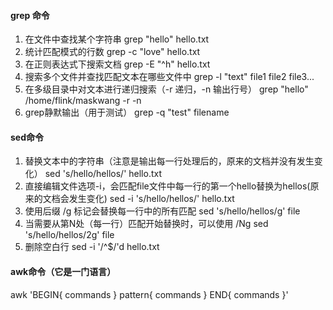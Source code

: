 #### grep 命令
1. 在文件中查找某个字符串
grep "hello" hello.txt
2. 统计匹配模式的行数
grep -c "love" hello.txt
3. 在正则表达式下搜索文档
grep -E "^h" hello.txt
4. 搜索多个文件并查找匹配文本在哪些文件中
grep -l "text" file1 file2 file3...
5. 在多级目录中对文本进行递归搜索（-r 递归，-n 输出行号）
grep "hello" /home/flink/maskwang -r -n
6. grep静默输出（用于测试）
grep -q "test" filename

#### sed命令
1. 替换文本中的字符串（注意是输出每一行处理后的，原来的文档并没有发生变化）
sed 's/hello/hellos/' hello.txt
2. 直接编辑文件选项-i，会匹配file文件中每一行的第一个hello替换为hellos(原来的文档会发生变化)
 sed -i 's/hello/hellos/' hello.txt
3. 使用后缀 /g 标记会替换每一行中的所有匹配
sed 's/hello/hellos/g' file 
4. 当需要从第N处（每一行）匹配开始替换时，可以使用 /Ng
sed 's/hello/hellos/2g' file 
5. 删除空白行
sed -i '/^$/'d hello.txt

#### awk命令（它是一门语言）
awk 'BEGIN{ commands } pattern{ commands } END{ commands }'
